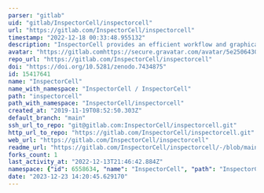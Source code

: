 ```yaml
---
parser: "gitlab"
uid: "gitlab/InspectorCell/inspectorcell"
url: "https://gitlab.com/InspectorCell/inspectorcell"
timestamp: "2022-12-18 00:33:48.955132"
description: "InspectorCell provides an efficient workflow and graphical interface to generate high-quality training datasets from  highly multiplexed microscopy images."
avatar: "https://gitlab.comhttps://secure.gravatar.com/avatar/5e2506430b0136950e8997bacaec3800?s=80&d=identicon"
repo_url: "https://gitlab.com/InspectorCell/inspectorcell"
doi: "https://doi.org/10.5281/zenodo.7434875"
id: 15417641
name: "InspectorCell"
name_with_namespace: "InspectorCell / InspectorCell"
path: "inspectorcell"
path_with_namespace: "InspectorCell/inspectorcell"
created_at: "2019-11-19T08:52:50.303Z"
default_branch: "main"
ssh_url_to_repo: "git@gitlab.com:InspectorCell/inspectorcell.git"
http_url_to_repo: "https://gitlab.com/InspectorCell/inspectorcell.git"
web_url: "https://gitlab.com/InspectorCell/inspectorcell"
readme_url: "https://gitlab.com/InspectorCell/inspectorcell/-/blob/main/README.rst"
forks_count: 1
last_activity_at: "2022-12-13T21:46:42.884Z"
namespace: {"id": 6558634, "name": "InspectorCell", "path": "InspectorCell", "kind": "user", "full_path": "InspectorCell", "parent_id": null, "avatar_url": "https://secure.gravatar.com/avatar/5e2506430b0136950e8997bacaec3800?s=80&d=identicon", "web_url": "https://gitlab.com/InspectorCell"}
date: "2023-12-23 14:20:45.629170"
---
```

